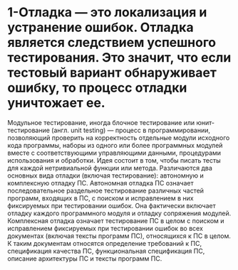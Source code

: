 # 1-Отладка — это локализация и устранение ошибок. Отладка является следствием успешного тестирования. Это значит, что если тестовый вариант обнаруживает ошибку, то процесс отладки уничтожает ее.
Модульное тестирование, иногда блочное тестирование или юнит-тестирование (англ. unit testing) — процесс в программировании, позволяющий проверить на корректность отдельные модули исходного кода программы, наборы из одного или более программных модулей вместе с соответствующими управляющими данными, процедурами использования и обработки. Идея состоит в том, чтобы писать тесты для каждой нетривиальной функции или метода.
Различаются два основных вида отладки (включая тестирование): автономную и комплексную отладку ПС. Автономная отладка ПС означает последовательное раздельное тестирование различных частей программ, входящих в ПС, с поиском и исправлением в них фиксируемых при тестировании ошибок. Она фактически включает отладку каждого программного модуля и отладку сопряжения модулей. Комплексная отладка означает тестирование ПС в целом с поиском и исправлением фиксируемых при тестировании ошибок во всех документах (включая тексты программ ПС), относящихся к ПС в целом. К таким документам относятся определение требований к ПС, спецификация качества ПС, функциональная спецификация ПС, описание архитектуры ПС и тексты программ ПС.
